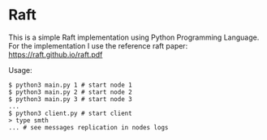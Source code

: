 # Raft

This is a simple Raft implementation using Python Programming Language.
For the implementation I use the reference raft paper: https://raft.github.io/raft.pdf

Usage:
```
$ python3 main.py 1 # start node 1
$ python3 main.py 2 # start node 2
$ python3 main.py 3 # start node 3
...
$ python3 client.py # start client
> type smth
... # see messages replication in nodes logs
```
